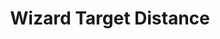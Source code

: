 ---
image_url: https://user-images.githubusercontent.com/43440732/172604387-10c19a61-3cd6-4c48-830a-e20c93214c7b.gif
title: Wizard Target Distance
description: Change how far you can attack targets
---